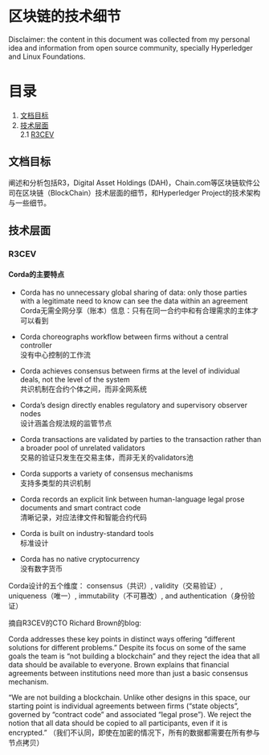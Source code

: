 # 区块链的技术细节

Disclaimer: the content in this document was collected from my personal idea and information from open source community, specially Hyperledger and Linux Foundations.

# 目录
1. [文档目标](#文档目标)
2. [技术层面](#技术层面)    
2.1 [R3CEV](#R3CEV)

## 文档目标    
阐述和分析包括R3，Digital Asset Holdings (DAH)，Chain.com等区块链软件公司在区块链（BlockChain）技术层面的细节，和Hyperledger Project的技术架构与一些细节。

## 技术层面
###  R3CEV
#### Corda的主要特点
* Corda has no unnecessary global sharing of data: only those parties with a legitimate need to know can see the data within an agreement    
    Corda无需全网分享（账本）信息：只有在同一合约中和有合理需求的主体才可以看到

* Corda choreographs workflow between firms without a central controller    
    没有中心控制的工作流

* Corda achieves consensus between firms at the level of individual deals, not the level of the system    
    共识机制在合约个体之间，而非全网系统

* Corda’s design directly enables regulatory and supervisory observer nodes    
    设计涵盖合规法规的监管节点

* Corda transactions are validated by parties to the transaction rather than a broader pool of unrelated validators    
    交易的验证只发生在交易主体，而非无关的validators池

* Corda supports a variety of consensus mechanisms   
    支持多类型的共识机制    

* Corda records an explicit link between human-language legal prose documents and smart contract code    
    清晰记录，对应法律文件和智能合约代码

* Corda is built on industry-standard tools    
    标准设计    

* Corda has no native cryptocurrency    
    没有数字货币


Corda设计的五个维度： consensus（共识）, validity（交易验证）, uniqueness（唯一）, immutability（不可篡改）, and authentication（身份验证）

摘自R3CEV的CTO Richard Brown的blog:    

Corda addresses these key points in distinct ways offering “different solutions for different problems.” Despite its focus on some of the same goals the team is “not building a blockchain” and they reject the idea that all data should be available to everyone. Brown explains that financial agreements between institutions need more than just a basic consensus mechanism.    

“We are not building a blockchain. Unlike other designs in this space, our starting point is individual agreements between firms (“state objects”, governed by “contract code” and associated “legal prose”). We reject the notion that all data should be copied to all participants, even if it is encrypted.” （我们不认同，即使在加密的情况下，所有的数据都需要在所有参与节点拷贝）

